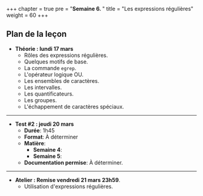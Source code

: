 +++
chapter = true
pre = "<b>Semaine 6. </b>"
title = "Les expressions régulières"
weight = 60
+++

## Plan de la leçon

- **Théorie : lundi 17 mars**
  - Rôles des expressions régulières.
  - Quelques motifs de base.
  - La commande `egrep`.
  - L'opérateur logique OU.
  - Les ensembles de caractères.
  - Les intervalles.
  - Les quantificateurs.
  - Les groupes.
  - L'échappement de caractères spéciaux.

---

- **Test #2 : jeudi 20 mars**
  - **Durée**: 1h45
  - **Format**: À déterminer 
  - **Matière**:
    - **Semaine 4**: 
    - **Semaine 5**: 
  - **Documentation permise**: À déterminer.

---

- **Atelier : Remise vendredi 21 mars 23h59**.
  - Utilisation d'expressions régulières.

